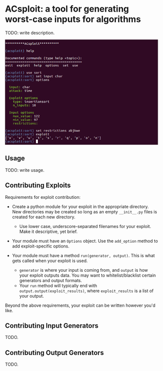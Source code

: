 ACsploit: a tool for generating worst-case inputs for algorithms
=======================================================================

TODO: write description.

[![Screenshot](acsploit.png)](gitlab.labs/stac/acsploit/awesomebranch/acsploit.png)

Usage
-----

TODO: write usage.

Contributing Exploits
---------------------

Requirements for exploit contribution:

- Create a python module for your exploit in the appropriate directory. New directories may be created so long as an empty `__init__.py` files is created for each new directory.
  - Use lower case, underscore-separated filenames for your exploit. Make it descriptive, yet brief.

- Your module must have an `Options` object. Use the `add_option` method to add exploit-specific options.

- Your module must have a method `run(generator, output)`. This is what gets called when your exploit is used.
  - `generator` is where your input is coming from, and `output` is how your exploit outputs data. You may want to whitelist/blacklist certain generators and output formats.
  - Your `run` method will typically end with `output.output(exploit_results)`, where `exploit_results` is a list of your output.

Beyond the above requirements, your exploit can be written however you'd like.

Contributing Input Generators
-----------------------------

TODO.

Contributing Output Generators
------------------------------

TODO.